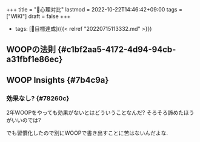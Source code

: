+++
title = "📝心理対比"
lastmod = 2022-10-22T14:46:42+09:00
tags = ["WIKI"]
draft = false
+++

-   tags: [🔖目標達成]({{< relref "20220715113332.md" >}})


## WOOPの法則 {#c1bf2aa5-4172-4d94-94cb-a31fbf1e86ec}


## WOOP Insights {#7b4c9a}


### 効果なし? {#78260c}

2年WOOPをやっても効果がないとはどういうことなんだ? そろそろ諦めたほうがいいのでは?

でも習慣化したので別にWOOPで書き出すことに苦はないんだよな.
